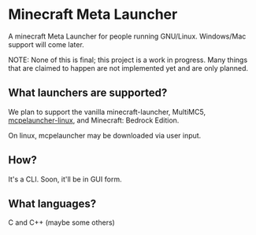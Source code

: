 
# Minecraft Meta Launcher
A minecraft Meta Launcher for people running GNU/Linux. Windows/Mac support will come later.

NOTE: None of this is final; this project is a work in progress. Many things that are claimed to happen are not implemented yet and are only planned.

## What launchers are supported?
We plan to support the vanilla minecraft-launcher, MultiMC5, [mcpelauncher-linux](https://mcpelauncher.readthedocs.io/en/latest/getting_started.html), and Minecraft: Bedrock Edition.

On linux, mcpelauncher may be downloaded via user input.

## How?
It's a CLI. Soon, it'll be in GUI form.

## What languages?
C and C++ (maybe some others)